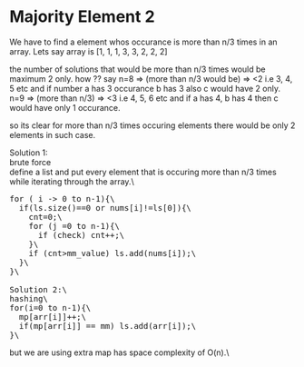 # Majority Element 2

We have to find a element whos occurance is more than n/3 times in an array. Lets say array is [1, 1, 1, 3, 3, 2, 2, 2]

the number of solutions that would be more than n/3 times would be maximum 2 only. how ??
say n=8  =>  (more than n/3 would be) => <2  i.e 3, 4, 5 etc and if number a has 3 occurance b has 3 also c would have 2 only.\
n=9 => (more than n/3) => <3 i.e 4, 5, 6 etc and if a has 4, b has 4 then c would have only 1 occurance.

so its clear for more than n/3 times occuring elements there would be only 2 elements in such case.

Solution 1:\
brute force \
define a list and put every element that is occuring more than n/3 times while iterating through the array.\
<pre>
for ( i -> 0 to n-1){\
  if(ls.size()==0 or nums[i]!=ls[0]){\
    cnt=0;\
    for (j =0 to n-1){\
      if (check) cnt++;\
    }\
    if (cnt>mm_value) ls.add(nums[i]);\
  }\
}\

Solution 2:\
hashing\
for(i=0 to n-1){\
  mp[arr[i]]++;\
  if(mp[arr[i]] == mm) ls.add(arr[i]);\
}\
</pre>
but we are using extra map has space complexity of O(n).\



 
